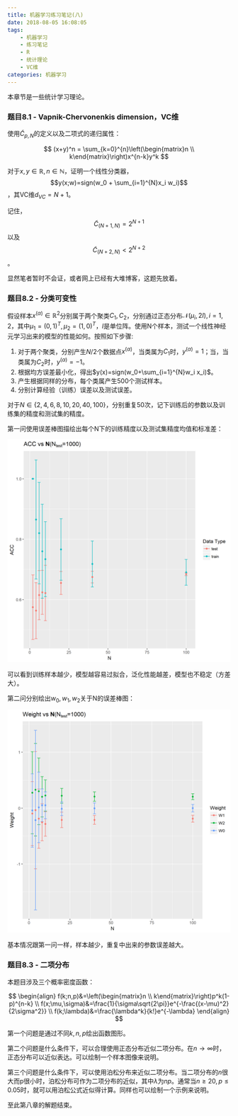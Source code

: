 ```yaml
---
title: 机器学习练习笔记(八)
date: 2018-08-05 16:08:05
tags:
    - 机器学习
    - 练习笔记
    - R
    - 统计理论
    - VC维
categories: 机器学习
---
```


本章节是一些统计学习理论。

### 题目8.1 - Vapnik-Chervonenkis dimension，VC维

使用$\tilde{C}_{p,N}$的定义以及二项式的递归属性：

$$
(x+y)^n = \sum_{k=0}^{n}\left(\begin{matrix}n \\ k\end{matrix}\right)x^{n-k}y^k
$$

对于$x,y\in\mathbb{R},n\in\mathbb{N}$，证明一个线性分类器，$$y(x;w)=sign(w_0 + \sum_{i=1}^{N}x_i w_i)$$，其VC维$d_{VC}=N+1$。

记住，$$\tilde{C}_{(N+1,N)} = 2^{N+1}$$以及$$\tilde{C}_{(N+2,N)}<2^{N+2}$$。

显然笔者暂时不会证，或者网上已经有大堆博客，这题先放着。

### 题目8.2 - 分类可变性

假设样本$x^{(\alpha)}\in\mathbb{R}^2$分别属于两个聚类$C_1, C_2$，分别通过正态分布$\mathcal{N}(\mu_i, 2I),i=1,2$，其中$\mu_1 = (0,1)^T, \mu_2 = (1,0)^T$，$I$是单位阵。使用N个样本，测试一个线性神经元学习出来的模型的性能如何。按照如下步骤:

1. 对于两个聚类，分别产生$N/2$个数据点$x^{(\alpha)}$，当类属为$C_1$时，$y^{(\alpha)}=1$；当，当类属为$C_2$时，$y^{(\alpha)}=-1$。
2. 根据均方误差最小化，得出$y(x)=sign(w_0+\sum_{i=1}^{N}w_i x_i)$。
3. 产生根据同样的分布，每个类属产生500个测试样本。
4. 分别计算经验（训练）误差以及测试误差。

对于$N\in \{2,4,6,8,10,20,40,100\}$，分别重复50次，记下训练后的参数以及训练集的精度和测试集的精度。

第一问使用误差棒图描绘出每个N下的训练精度以及测试集精度均值和标准差：

![](机器学习练习笔记-八/e8-2a-all.png)

可以看到训练样本越少，模型越容易过拟合，泛化性能越差，模型也不稳定（方差大）。

第二问分别绘出$w_0, w_1, w_2$关于N的误差棒图：

![](机器学习练习笔记-八/e8-2b.png)

基本情况跟第一问一样，样本越少，重复中出来的参数误差越大。

### 题目8.3 - 二项分布

本题目涉及三个概率密度函数：

$$
\begin{align}
f(k;n,p)&=\left(\begin{matrix}n \\ k\end{matrix}\right)p^k(1-p)^{n-k} \\
f(x;\mu,\sigma)&=\frac{1}{\sigma\sqrt{2\pi}}e^{-\frac{(x-\mu)^2}{2\sigma^2}} \\
f(k;\lambda)&=\frac{\lambda^k}{k!}e^{-\lambda}
\end{align}
$$

第一个问题是通过不同$k,n,p$绘出函数图形。

第二个问题是什么条件下，可以合理使用正态分布近似二项分布。在$n\to\infty$时，正态分布可以近似表达。可以绘制一个样本图像来说明。

第三个问题是什么条件下，可以使用泊松分布来近似二项分布。当二项分布的$n$很大而p很小时，泊松分布可作为二项分布的近似，其中$\lambda$为$np$。通常当$n \ge 20,p \le 0.05$时，就可以用泊松公式近似得计算。同样也可以绘制一个示例来说明。

至此第八章的解题结束。
